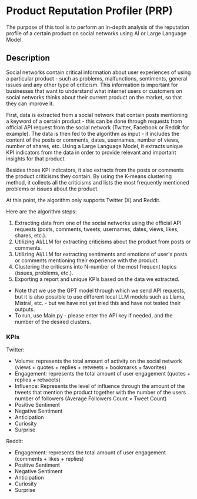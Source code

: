 # Product Reputation Profiler (PRP)
The purpose of this tool is to perform an in-depth analysis of the reputation profile of a certain product on social networks using AI or Large Language Model.

## Description
Social networks contain critical information about user experiences of using a particular product - such as problems, malfunctions, sentiments, general issues and any other type of criticism. This information is important for businesses that want to understand what internet users or customers on social networks thinks about their current product on the market, so that they can improve it.
    
First, data is extracted from a social network that contain posts mentioning a keyword of a certain product - this can be done through requests from official API request from the social network (Twitter, Facebook or Reddit for example). The data is then fed to the algorithm as input - it includes the content of the posts or comments, dates, usernames, number of views, number of shares, etc. Using a Large Language Model, it extracts unique KPI indicators from the data in order to provide relevant and important insights for that product. 

Besides those KPI indicators, it also extracts from the posts or comments the product criticisms they contain. By using the K-means clustering method, it collects all the criticisms and lists the most frequently mentioned problems or issues about the product.

At this point, the algorithm only supports Twitter (X) and Reddit.

Here are the algorithm steps:    
1. Extracting data from one of the social networks using the official API requests (posts, comments, tweets, usernames, dates, views, likes, shares, etc.).
2. Utilizing AI/LLM for extracting criticisms about the product from posts or comments.
3. Utilizing AI/LLM for extracting sentiments and emotions of user's posts or comments mentioning their experience with the product.
4. Clustering the criticsms into N-number of the most frequent topics (issues, problems, etc.).
5. Exporting a report and unique KPIs based on the data we extracted.

* Note that we use the GPT model through which we send API requests, but it is also possible to use different local LLM models such as Llama, Mistral, etc. - but we have not yet tried this and have not tested their outputs.   
* To run, use Main.py - please enter the API key if needed, and the number of the desired clusters.   

### KPIs
Twitter:   
- Volume: represents the total amount of activity on the social network (views + quotes + replies + retweets + bookmarks + favorites)
- Engagement: represents the total amount of user engagement (quotes + replies + retweets)
- Influence: Represents the level of influence through the amount of the tweets that mention the product together with the number of the users number of followers (Average Followers Count × Tweet Count)
- Positive Sentiment
- Negative Sentiment
- Anticipation
- Curiosity
- Surprise
    
Reddit:
- Engagement: represents the total amount of user engagement (comments + likes + replies)
- Positive Sentiment
- Negative Sentiment
- Anticipation
- Curiosity
- Surprise

